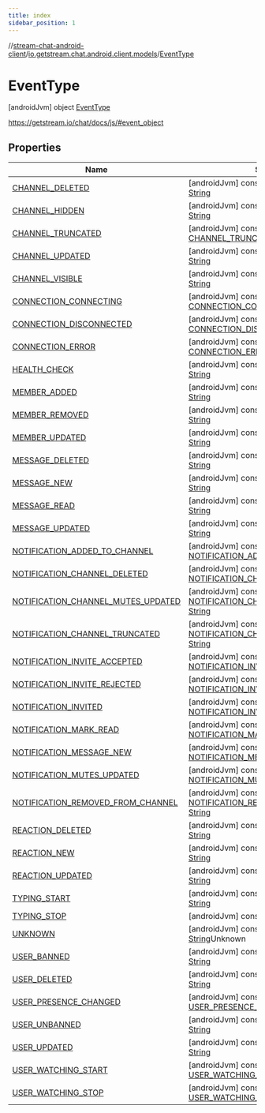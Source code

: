 ```yaml
---
title: index
sidebar_position: 1
---
```

//[stream-chat-android-client](../../../index.md)/[io.getstream.chat.android.client.models](../index.md)/[EventType](index.md)



# EventType  
 [androidJvm] object [EventType](index.md)

https://getstream.io/chat/docs/js/#event_object

   


## Properties  
  
|  Name |  Summary | 
|---|---|
| <a name="io.getstream.chat.android.client.models/EventType/CHANNEL_DELETED/#/PointingToDeclaration/"></a>[CHANNEL_DELETED](CHANNEL_DELETED.md)| <a name="io.getstream.chat.android.client.models/EventType/CHANNEL_DELETED/#/PointingToDeclaration/"></a> [androidJvm] const val [CHANNEL_DELETED](CHANNEL_DELETED.md): [String](https://kotlinlang.org/api/latest/jvm/stdlib/kotlin/-string/index.html)   <br/>|
| <a name="io.getstream.chat.android.client.models/EventType/CHANNEL_HIDDEN/#/PointingToDeclaration/"></a>[CHANNEL_HIDDEN](CHANNEL_HIDDEN.md)| <a name="io.getstream.chat.android.client.models/EventType/CHANNEL_HIDDEN/#/PointingToDeclaration/"></a> [androidJvm] const val [CHANNEL_HIDDEN](CHANNEL_HIDDEN.md): [String](https://kotlinlang.org/api/latest/jvm/stdlib/kotlin/-string/index.html)   <br/>|
| <a name="io.getstream.chat.android.client.models/EventType/CHANNEL_TRUNCATED/#/PointingToDeclaration/"></a>[CHANNEL_TRUNCATED](CHANNEL_TRUNCATED.md)| <a name="io.getstream.chat.android.client.models/EventType/CHANNEL_TRUNCATED/#/PointingToDeclaration/"></a> [androidJvm] const val [CHANNEL_TRUNCATED](CHANNEL_TRUNCATED.md): [String](https://kotlinlang.org/api/latest/jvm/stdlib/kotlin/-string/index.html)   <br/>|
| <a name="io.getstream.chat.android.client.models/EventType/CHANNEL_UPDATED/#/PointingToDeclaration/"></a>[CHANNEL_UPDATED](CHANNEL_UPDATED.md)| <a name="io.getstream.chat.android.client.models/EventType/CHANNEL_UPDATED/#/PointingToDeclaration/"></a> [androidJvm] const val [CHANNEL_UPDATED](CHANNEL_UPDATED.md): [String](https://kotlinlang.org/api/latest/jvm/stdlib/kotlin/-string/index.html)   <br/>|
| <a name="io.getstream.chat.android.client.models/EventType/CHANNEL_VISIBLE/#/PointingToDeclaration/"></a>[CHANNEL_VISIBLE](CHANNEL_VISIBLE.md)| <a name="io.getstream.chat.android.client.models/EventType/CHANNEL_VISIBLE/#/PointingToDeclaration/"></a> [androidJvm] const val [CHANNEL_VISIBLE](CHANNEL_VISIBLE.md): [String](https://kotlinlang.org/api/latest/jvm/stdlib/kotlin/-string/index.html)   <br/>|
| <a name="io.getstream.chat.android.client.models/EventType/CONNECTION_CONNECTING/#/PointingToDeclaration/"></a>[CONNECTION_CONNECTING](CONNECTION_CONNECTING.md)| <a name="io.getstream.chat.android.client.models/EventType/CONNECTION_CONNECTING/#/PointingToDeclaration/"></a> [androidJvm] const val [CONNECTION_CONNECTING](CONNECTION_CONNECTING.md): [String](https://kotlinlang.org/api/latest/jvm/stdlib/kotlin/-string/index.html)Local   <br/>|
| <a name="io.getstream.chat.android.client.models/EventType/CONNECTION_DISCONNECTED/#/PointingToDeclaration/"></a>[CONNECTION_DISCONNECTED](CONNECTION_DISCONNECTED.md)| <a name="io.getstream.chat.android.client.models/EventType/CONNECTION_DISCONNECTED/#/PointingToDeclaration/"></a> [androidJvm] const val [CONNECTION_DISCONNECTED](CONNECTION_DISCONNECTED.md): [String](https://kotlinlang.org/api/latest/jvm/stdlib/kotlin/-string/index.html)   <br/>|
| <a name="io.getstream.chat.android.client.models/EventType/CONNECTION_ERROR/#/PointingToDeclaration/"></a>[CONNECTION_ERROR](CONNECTION_ERROR.md)| <a name="io.getstream.chat.android.client.models/EventType/CONNECTION_ERROR/#/PointingToDeclaration/"></a> [androidJvm] const val [CONNECTION_ERROR](CONNECTION_ERROR.md): [String](https://kotlinlang.org/api/latest/jvm/stdlib/kotlin/-string/index.html)   <br/>|
| <a name="io.getstream.chat.android.client.models/EventType/HEALTH_CHECK/#/PointingToDeclaration/"></a>[HEALTH_CHECK](HEALTH_CHECK.md)| <a name="io.getstream.chat.android.client.models/EventType/HEALTH_CHECK/#/PointingToDeclaration/"></a> [androidJvm] const val [HEALTH_CHECK](HEALTH_CHECK.md): [String](https://kotlinlang.org/api/latest/jvm/stdlib/kotlin/-string/index.html)   <br/>|
| <a name="io.getstream.chat.android.client.models/EventType/MEMBER_ADDED/#/PointingToDeclaration/"></a>[MEMBER_ADDED](MEMBER_ADDED.md)| <a name="io.getstream.chat.android.client.models/EventType/MEMBER_ADDED/#/PointingToDeclaration/"></a> [androidJvm] const val [MEMBER_ADDED](MEMBER_ADDED.md): [String](https://kotlinlang.org/api/latest/jvm/stdlib/kotlin/-string/index.html)   <br/>|
| <a name="io.getstream.chat.android.client.models/EventType/MEMBER_REMOVED/#/PointingToDeclaration/"></a>[MEMBER_REMOVED](MEMBER_REMOVED.md)| <a name="io.getstream.chat.android.client.models/EventType/MEMBER_REMOVED/#/PointingToDeclaration/"></a> [androidJvm] const val [MEMBER_REMOVED](MEMBER_REMOVED.md): [String](https://kotlinlang.org/api/latest/jvm/stdlib/kotlin/-string/index.html)   <br/>|
| <a name="io.getstream.chat.android.client.models/EventType/MEMBER_UPDATED/#/PointingToDeclaration/"></a>[MEMBER_UPDATED](MEMBER_UPDATED.md)| <a name="io.getstream.chat.android.client.models/EventType/MEMBER_UPDATED/#/PointingToDeclaration/"></a> [androidJvm] const val [MEMBER_UPDATED](MEMBER_UPDATED.md): [String](https://kotlinlang.org/api/latest/jvm/stdlib/kotlin/-string/index.html)   <br/>|
| <a name="io.getstream.chat.android.client.models/EventType/MESSAGE_DELETED/#/PointingToDeclaration/"></a>[MESSAGE_DELETED](MESSAGE_DELETED.md)| <a name="io.getstream.chat.android.client.models/EventType/MESSAGE_DELETED/#/PointingToDeclaration/"></a> [androidJvm] const val [MESSAGE_DELETED](MESSAGE_DELETED.md): [String](https://kotlinlang.org/api/latest/jvm/stdlib/kotlin/-string/index.html)   <br/>|
| <a name="io.getstream.chat.android.client.models/EventType/MESSAGE_NEW/#/PointingToDeclaration/"></a>[MESSAGE_NEW](MESSAGE_NEW.md)| <a name="io.getstream.chat.android.client.models/EventType/MESSAGE_NEW/#/PointingToDeclaration/"></a> [androidJvm] const val [MESSAGE_NEW](MESSAGE_NEW.md): [String](https://kotlinlang.org/api/latest/jvm/stdlib/kotlin/-string/index.html)   <br/>|
| <a name="io.getstream.chat.android.client.models/EventType/MESSAGE_READ/#/PointingToDeclaration/"></a>[MESSAGE_READ](MESSAGE_READ.md)| <a name="io.getstream.chat.android.client.models/EventType/MESSAGE_READ/#/PointingToDeclaration/"></a> [androidJvm] const val [MESSAGE_READ](MESSAGE_READ.md): [String](https://kotlinlang.org/api/latest/jvm/stdlib/kotlin/-string/index.html)   <br/>|
| <a name="io.getstream.chat.android.client.models/EventType/MESSAGE_UPDATED/#/PointingToDeclaration/"></a>[MESSAGE_UPDATED](MESSAGE_UPDATED.md)| <a name="io.getstream.chat.android.client.models/EventType/MESSAGE_UPDATED/#/PointingToDeclaration/"></a> [androidJvm] const val [MESSAGE_UPDATED](MESSAGE_UPDATED.md): [String](https://kotlinlang.org/api/latest/jvm/stdlib/kotlin/-string/index.html)   <br/>|
| <a name="io.getstream.chat.android.client.models/EventType/NOTIFICATION_ADDED_TO_CHANNEL/#/PointingToDeclaration/"></a>[NOTIFICATION_ADDED_TO_CHANNEL](NOTIFICATION_ADDED_TO_CHANNEL.md)| <a name="io.getstream.chat.android.client.models/EventType/NOTIFICATION_ADDED_TO_CHANNEL/#/PointingToDeclaration/"></a> [androidJvm] const val [NOTIFICATION_ADDED_TO_CHANNEL](NOTIFICATION_ADDED_TO_CHANNEL.md): [String](https://kotlinlang.org/api/latest/jvm/stdlib/kotlin/-string/index.html)   <br/>|
| <a name="io.getstream.chat.android.client.models/EventType/NOTIFICATION_CHANNEL_DELETED/#/PointingToDeclaration/"></a>[NOTIFICATION_CHANNEL_DELETED](NOTIFICATION_CHANNEL_DELETED.md)| <a name="io.getstream.chat.android.client.models/EventType/NOTIFICATION_CHANNEL_DELETED/#/PointingToDeclaration/"></a> [androidJvm] const val [NOTIFICATION_CHANNEL_DELETED](NOTIFICATION_CHANNEL_DELETED.md): [String](https://kotlinlang.org/api/latest/jvm/stdlib/kotlin/-string/index.html)   <br/>|
| <a name="io.getstream.chat.android.client.models/EventType/NOTIFICATION_CHANNEL_MUTES_UPDATED/#/PointingToDeclaration/"></a>[NOTIFICATION_CHANNEL_MUTES_UPDATED](NOTIFICATION_CHANNEL_MUTES_UPDATED.md)| <a name="io.getstream.chat.android.client.models/EventType/NOTIFICATION_CHANNEL_MUTES_UPDATED/#/PointingToDeclaration/"></a> [androidJvm] const val [NOTIFICATION_CHANNEL_MUTES_UPDATED](NOTIFICATION_CHANNEL_MUTES_UPDATED.md): [String](https://kotlinlang.org/api/latest/jvm/stdlib/kotlin/-string/index.html)   <br/>|
| <a name="io.getstream.chat.android.client.models/EventType/NOTIFICATION_CHANNEL_TRUNCATED/#/PointingToDeclaration/"></a>[NOTIFICATION_CHANNEL_TRUNCATED](NOTIFICATION_CHANNEL_TRUNCATED.md)| <a name="io.getstream.chat.android.client.models/EventType/NOTIFICATION_CHANNEL_TRUNCATED/#/PointingToDeclaration/"></a> [androidJvm] const val [NOTIFICATION_CHANNEL_TRUNCATED](NOTIFICATION_CHANNEL_TRUNCATED.md): [String](https://kotlinlang.org/api/latest/jvm/stdlib/kotlin/-string/index.html)   <br/>|
| <a name="io.getstream.chat.android.client.models/EventType/NOTIFICATION_INVITE_ACCEPTED/#/PointingToDeclaration/"></a>[NOTIFICATION_INVITE_ACCEPTED](NOTIFICATION_INVITE_ACCEPTED.md)| <a name="io.getstream.chat.android.client.models/EventType/NOTIFICATION_INVITE_ACCEPTED/#/PointingToDeclaration/"></a> [androidJvm] const val [NOTIFICATION_INVITE_ACCEPTED](NOTIFICATION_INVITE_ACCEPTED.md): [String](https://kotlinlang.org/api/latest/jvm/stdlib/kotlin/-string/index.html)   <br/>|
| <a name="io.getstream.chat.android.client.models/EventType/NOTIFICATION_INVITE_REJECTED/#/PointingToDeclaration/"></a>[NOTIFICATION_INVITE_REJECTED](NOTIFICATION_INVITE_REJECTED.md)| <a name="io.getstream.chat.android.client.models/EventType/NOTIFICATION_INVITE_REJECTED/#/PointingToDeclaration/"></a> [androidJvm] const val [NOTIFICATION_INVITE_REJECTED](NOTIFICATION_INVITE_REJECTED.md): [String](https://kotlinlang.org/api/latest/jvm/stdlib/kotlin/-string/index.html)   <br/>|
| <a name="io.getstream.chat.android.client.models/EventType/NOTIFICATION_INVITED/#/PointingToDeclaration/"></a>[NOTIFICATION_INVITED](NOTIFICATION_INVITED.md)| <a name="io.getstream.chat.android.client.models/EventType/NOTIFICATION_INVITED/#/PointingToDeclaration/"></a> [androidJvm] const val [NOTIFICATION_INVITED](NOTIFICATION_INVITED.md): [String](https://kotlinlang.org/api/latest/jvm/stdlib/kotlin/-string/index.html)   <br/>|
| <a name="io.getstream.chat.android.client.models/EventType/NOTIFICATION_MARK_READ/#/PointingToDeclaration/"></a>[NOTIFICATION_MARK_READ](NOTIFICATION_MARK_READ.md)| <a name="io.getstream.chat.android.client.models/EventType/NOTIFICATION_MARK_READ/#/PointingToDeclaration/"></a> [androidJvm] const val [NOTIFICATION_MARK_READ](NOTIFICATION_MARK_READ.md): [String](https://kotlinlang.org/api/latest/jvm/stdlib/kotlin/-string/index.html)   <br/>|
| <a name="io.getstream.chat.android.client.models/EventType/NOTIFICATION_MESSAGE_NEW/#/PointingToDeclaration/"></a>[NOTIFICATION_MESSAGE_NEW](NOTIFICATION_MESSAGE_NEW.md)| <a name="io.getstream.chat.android.client.models/EventType/NOTIFICATION_MESSAGE_NEW/#/PointingToDeclaration/"></a> [androidJvm] const val [NOTIFICATION_MESSAGE_NEW](NOTIFICATION_MESSAGE_NEW.md): [String](https://kotlinlang.org/api/latest/jvm/stdlib/kotlin/-string/index.html)   <br/>|
| <a name="io.getstream.chat.android.client.models/EventType/NOTIFICATION_MUTES_UPDATED/#/PointingToDeclaration/"></a>[NOTIFICATION_MUTES_UPDATED](NOTIFICATION_MUTES_UPDATED.md)| <a name="io.getstream.chat.android.client.models/EventType/NOTIFICATION_MUTES_UPDATED/#/PointingToDeclaration/"></a> [androidJvm] const val [NOTIFICATION_MUTES_UPDATED](NOTIFICATION_MUTES_UPDATED.md): [String](https://kotlinlang.org/api/latest/jvm/stdlib/kotlin/-string/index.html)   <br/>|
| <a name="io.getstream.chat.android.client.models/EventType/NOTIFICATION_REMOVED_FROM_CHANNEL/#/PointingToDeclaration/"></a>[NOTIFICATION_REMOVED_FROM_CHANNEL](NOTIFICATION_REMOVED_FROM_CHANNEL.md)| <a name="io.getstream.chat.android.client.models/EventType/NOTIFICATION_REMOVED_FROM_CHANNEL/#/PointingToDeclaration/"></a> [androidJvm] const val [NOTIFICATION_REMOVED_FROM_CHANNEL](NOTIFICATION_REMOVED_FROM_CHANNEL.md): [String](https://kotlinlang.org/api/latest/jvm/stdlib/kotlin/-string/index.html)   <br/>|
| <a name="io.getstream.chat.android.client.models/EventType/REACTION_DELETED/#/PointingToDeclaration/"></a>[REACTION_DELETED](REACTION_DELETED.md)| <a name="io.getstream.chat.android.client.models/EventType/REACTION_DELETED/#/PointingToDeclaration/"></a> [androidJvm] const val [REACTION_DELETED](REACTION_DELETED.md): [String](https://kotlinlang.org/api/latest/jvm/stdlib/kotlin/-string/index.html)   <br/>|
| <a name="io.getstream.chat.android.client.models/EventType/REACTION_NEW/#/PointingToDeclaration/"></a>[REACTION_NEW](REACTION_NEW.md)| <a name="io.getstream.chat.android.client.models/EventType/REACTION_NEW/#/PointingToDeclaration/"></a> [androidJvm] const val [REACTION_NEW](REACTION_NEW.md): [String](https://kotlinlang.org/api/latest/jvm/stdlib/kotlin/-string/index.html)   <br/>|
| <a name="io.getstream.chat.android.client.models/EventType/REACTION_UPDATED/#/PointingToDeclaration/"></a>[REACTION_UPDATED](REACTION_UPDATED.md)| <a name="io.getstream.chat.android.client.models/EventType/REACTION_UPDATED/#/PointingToDeclaration/"></a> [androidJvm] const val [REACTION_UPDATED](REACTION_UPDATED.md): [String](https://kotlinlang.org/api/latest/jvm/stdlib/kotlin/-string/index.html)   <br/>|
| <a name="io.getstream.chat.android.client.models/EventType/TYPING_START/#/PointingToDeclaration/"></a>[TYPING_START](TYPING_START.md)| <a name="io.getstream.chat.android.client.models/EventType/TYPING_START/#/PointingToDeclaration/"></a> [androidJvm] const val [TYPING_START](TYPING_START.md): [String](https://kotlinlang.org/api/latest/jvm/stdlib/kotlin/-string/index.html)   <br/>|
| <a name="io.getstream.chat.android.client.models/EventType/TYPING_STOP/#/PointingToDeclaration/"></a>[TYPING_STOP](TYPING_STOP.md)| <a name="io.getstream.chat.android.client.models/EventType/TYPING_STOP/#/PointingToDeclaration/"></a> [androidJvm] const val [TYPING_STOP](TYPING_STOP.md): [String](https://kotlinlang.org/api/latest/jvm/stdlib/kotlin/-string/index.html)   <br/>|
| <a name="io.getstream.chat.android.client.models/EventType/UNKNOWN/#/PointingToDeclaration/"></a>[UNKNOWN](UNKNOWN.md)| <a name="io.getstream.chat.android.client.models/EventType/UNKNOWN/#/PointingToDeclaration/"></a> [androidJvm] const val [UNKNOWN](UNKNOWN.md): [String](https://kotlinlang.org/api/latest/jvm/stdlib/kotlin/-string/index.html)Unknown   <br/>|
| <a name="io.getstream.chat.android.client.models/EventType/USER_BANNED/#/PointingToDeclaration/"></a>[USER_BANNED](USER_BANNED.md)| <a name="io.getstream.chat.android.client.models/EventType/USER_BANNED/#/PointingToDeclaration/"></a> [androidJvm] const val [USER_BANNED](USER_BANNED.md): [String](https://kotlinlang.org/api/latest/jvm/stdlib/kotlin/-string/index.html)   <br/>|
| <a name="io.getstream.chat.android.client.models/EventType/USER_DELETED/#/PointingToDeclaration/"></a>[USER_DELETED](USER_DELETED.md)| <a name="io.getstream.chat.android.client.models/EventType/USER_DELETED/#/PointingToDeclaration/"></a> [androidJvm] const val [USER_DELETED](USER_DELETED.md): [String](https://kotlinlang.org/api/latest/jvm/stdlib/kotlin/-string/index.html)   <br/>|
| <a name="io.getstream.chat.android.client.models/EventType/USER_PRESENCE_CHANGED/#/PointingToDeclaration/"></a>[USER_PRESENCE_CHANGED](USER_PRESENCE_CHANGED.md)| <a name="io.getstream.chat.android.client.models/EventType/USER_PRESENCE_CHANGED/#/PointingToDeclaration/"></a> [androidJvm] const val [USER_PRESENCE_CHANGED](USER_PRESENCE_CHANGED.md): [String](https://kotlinlang.org/api/latest/jvm/stdlib/kotlin/-string/index.html)Remote   <br/>|
| <a name="io.getstream.chat.android.client.models/EventType/USER_UNBANNED/#/PointingToDeclaration/"></a>[USER_UNBANNED](USER_UNBANNED.md)| <a name="io.getstream.chat.android.client.models/EventType/USER_UNBANNED/#/PointingToDeclaration/"></a> [androidJvm] const val [USER_UNBANNED](USER_UNBANNED.md): [String](https://kotlinlang.org/api/latest/jvm/stdlib/kotlin/-string/index.html)   <br/>|
| <a name="io.getstream.chat.android.client.models/EventType/USER_UPDATED/#/PointingToDeclaration/"></a>[USER_UPDATED](USER_UPDATED.md)| <a name="io.getstream.chat.android.client.models/EventType/USER_UPDATED/#/PointingToDeclaration/"></a> [androidJvm] const val [USER_UPDATED](USER_UPDATED.md): [String](https://kotlinlang.org/api/latest/jvm/stdlib/kotlin/-string/index.html)   <br/>|
| <a name="io.getstream.chat.android.client.models/EventType/USER_WATCHING_START/#/PointingToDeclaration/"></a>[USER_WATCHING_START](USER_WATCHING_START.md)| <a name="io.getstream.chat.android.client.models/EventType/USER_WATCHING_START/#/PointingToDeclaration/"></a> [androidJvm] const val [USER_WATCHING_START](USER_WATCHING_START.md): [String](https://kotlinlang.org/api/latest/jvm/stdlib/kotlin/-string/index.html)   <br/>|
| <a name="io.getstream.chat.android.client.models/EventType/USER_WATCHING_STOP/#/PointingToDeclaration/"></a>[USER_WATCHING_STOP](USER_WATCHING_STOP.md)| <a name="io.getstream.chat.android.client.models/EventType/USER_WATCHING_STOP/#/PointingToDeclaration/"></a> [androidJvm] const val [USER_WATCHING_STOP](USER_WATCHING_STOP.md): [String](https://kotlinlang.org/api/latest/jvm/stdlib/kotlin/-string/index.html)   <br/>|


